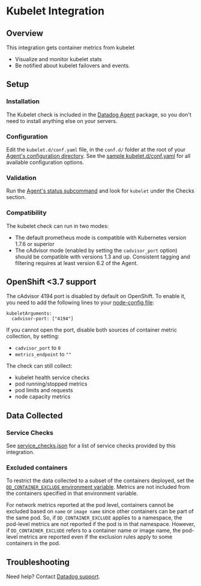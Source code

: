 # Kubelet Integration

## Overview

This integration gets container metrics from kubelet

- Visualize and monitor kubelet stats
- Be notified about kubelet failovers and events.

## Setup

### Installation

The Kubelet check is included in the [Datadog Agent][1] package, so you don't need to install anything else on your servers.

### Configuration

Edit the `kubelet.d/conf.yaml` file, in the `conf.d/` folder at the root of your [Agent's configuration directory][2]. See the [sample kubelet.d/conf.yaml][7] for all available configuration options.

### Validation

Run the [Agent's status subcommand][3] and look for `kubelet` under the Checks section.

### Compatibility

The kubelet check can run in two modes:

- The default prometheus mode is compatible with Kubernetes version 1.7.6 or superior
- The cAdvisor mode (enabled by setting the `cadvisor_port` option) should be compatible with versions 1.3 and up. Consistent tagging and filtering requires at least version 6.2 of the Agent.

## OpenShift <3.7 support

The cAdvisor 4194 port is disabled by default on OpenShift. To enable it, you need to add
the following lines to your [node-config file][4]:

```text
kubeletArguments:
  cadvisor-port: ["4194"]
```

If you cannot open the port, disable both sources of container metric collection, by setting:

- `cadvisor_port` to `0`
- `metrics_endpoint` to `""`

The check can still collect:

- kubelet health service checks
- pod running/stopped metrics
- pod limits and requests
- node capacity metrics

## Data Collected

### Service Checks

See [service_checks.json][5] for a list of service checks provided by this integration.

### Excluded containers

To restrict the data collected to a subset of the containers deployed, set the [`DD_CONTAINER_EXCLUDE` environment variable][8]. Metrics are not included from the containers specified in that environment variable.

For network metrics reported at the pod level, containers cannot be excluded based on `name` or `image name` since other containers can be part of the same pod. So, if `DD_CONTAINER_EXCLUDE` applies to a namespace, the pod-level metrics are not reported if the pod is in that namespace. However, if `DD_CONTAINER_EXCLUDE` refers to a container name or image name, the pod-level metrics are reported even if the exclusion rules apply to some containers in the pod.

## Troubleshooting

Need help? Contact [Datadog support][6].


[1]: /account/settings/agent/latest
[2]: https://docs.datadoghq.com/agent/guide/agent-configuration-files/#agent-configuration-directory
[3]: https://docs.datadoghq.com/agent/guide/agent-commands/#agent-status-and-information
[4]: https://docs.openshift.org/3.7/install_config/master_node_configuration.html#node-configuration-files
[5]: https://github.com/DataDog/integrations-core/blob/master/kubelet/assets/service_checks.json
[6]: https://docs.datadoghq.com/help/
[7]: https://github.com/DataDog/integrations-core/blob/master/kubelet/datadog_checks/kubelet/data/conf.yaml.default
[8]: https://docs.datadoghq.com/agent/guide/autodiscovery-management/?tab=containerizedagent
